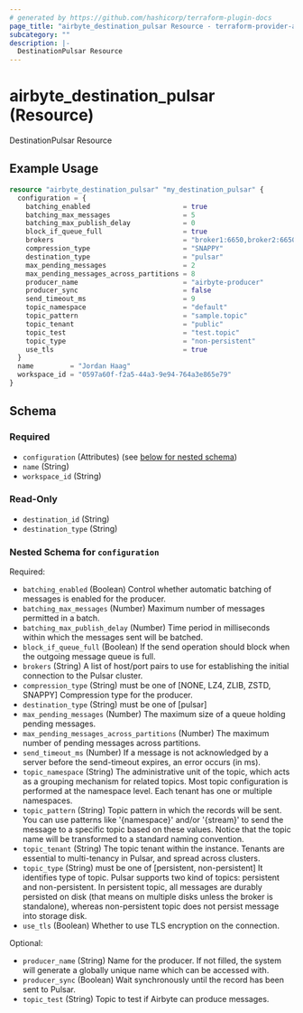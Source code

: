 ```yaml
---
# generated by https://github.com/hashicorp/terraform-plugin-docs
page_title: "airbyte_destination_pulsar Resource - terraform-provider-airbyte"
subcategory: ""
description: |-
  DestinationPulsar Resource
---
```


# airbyte_destination_pulsar (Resource)

DestinationPulsar Resource

## Example Usage

```terraform
resource "airbyte_destination_pulsar" "my_destination_pulsar" {
  configuration = {
    batching_enabled                       = true
    batching_max_messages                  = 5
    batching_max_publish_delay             = 0
    block_if_queue_full                    = true
    brokers                                = "broker1:6650,broker2:6650"
    compression_type                       = "SNAPPY"
    destination_type                       = "pulsar"
    max_pending_messages                   = 2
    max_pending_messages_across_partitions = 8
    producer_name                          = "airbyte-producer"
    producer_sync                          = false
    send_timeout_ms                        = 9
    topic_namespace                        = "default"
    topic_pattern                          = "sample.topic"
    topic_tenant                           = "public"
    topic_test                             = "test.topic"
    topic_type                             = "non-persistent"
    use_tls                                = true
  }
  name         = "Jordan Haag"
  workspace_id = "0597a60f-f2a5-44a3-9e94-764a3e865e79"
}
```

<!-- schema generated by tfplugindocs -->
## Schema

### Required

- `configuration` (Attributes) (see [below for nested schema](#nestedatt--configuration))
- `name` (String)
- `workspace_id` (String)

### Read-Only

- `destination_id` (String)
- `destination_type` (String)

<a id="nestedatt--configuration"></a>
### Nested Schema for `configuration`

Required:

- `batching_enabled` (Boolean) Control whether automatic batching of messages is enabled for the producer.
- `batching_max_messages` (Number) Maximum number of messages permitted in a batch.
- `batching_max_publish_delay` (Number) Time period in milliseconds within which the messages sent will be batched.
- `block_if_queue_full` (Boolean) If the send operation should block when the outgoing message queue is full.
- `brokers` (String) A list of host/port pairs to use for establishing the initial connection to the Pulsar cluster.
- `compression_type` (String) must be one of [NONE, LZ4, ZLIB, ZSTD, SNAPPY]
Compression type for the producer.
- `destination_type` (String) must be one of [pulsar]
- `max_pending_messages` (Number) The maximum size of a queue holding pending messages.
- `max_pending_messages_across_partitions` (Number) The maximum number of pending messages across partitions.
- `send_timeout_ms` (Number) If a message is not acknowledged by a server before the send-timeout expires, an error occurs (in ms).
- `topic_namespace` (String) The administrative unit of the topic, which acts as a grouping mechanism for related topics. Most topic configuration is performed at the namespace level. Each tenant has one or multiple namespaces.
- `topic_pattern` (String) Topic pattern in which the records will be sent. You can use patterns like '{namespace}' and/or '{stream}' to send the message to a specific topic based on these values. Notice that the topic name will be transformed to a standard naming convention.
- `topic_tenant` (String) The topic tenant within the instance. Tenants are essential to multi-tenancy in Pulsar, and spread across clusters.
- `topic_type` (String) must be one of [persistent, non-persistent]
It identifies type of topic. Pulsar supports two kind of topics: persistent and non-persistent. In persistent topic, all messages are durably persisted on disk (that means on multiple disks unless the broker is standalone), whereas non-persistent topic does not persist message into storage disk.
- `use_tls` (Boolean) Whether to use TLS encryption on the connection.

Optional:

- `producer_name` (String) Name for the producer. If not filled, the system will generate a globally unique name which can be accessed with.
- `producer_sync` (Boolean) Wait synchronously until the record has been sent to Pulsar.
- `topic_test` (String) Topic to test if Airbyte can produce messages.


